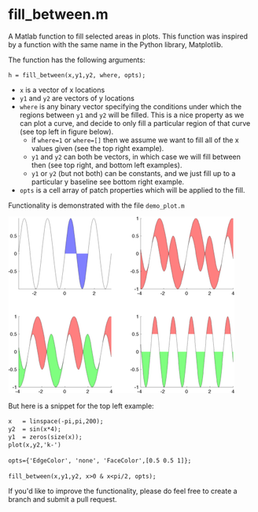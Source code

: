 # fill_between.m

A Matlab function to fill selected areas in plots. This function was inspired by a function with the same name in the Python library, Matplotlib. 

The function has the following arguments:

    h = fill_between(x,y1,y2, where, opts);

* `x` is a vector of x locations
* `y1` and `y2` are vectors of y locations
* `where` is any binary vector specifying the conditions under which the regions between `y1` and `y2` will be filled. This is a nice property as we can plot a curve, and decide to only fill a particular region of that curve (see top left in figure below).
	* if `where=1` or `where=[]` then we assume we want to fill all of the x values given (see the top right example).
	* `y1` and `y2` can both be vectors, in which case we will fill between then (see top right, and bottom left examples).
	* `y1` or `y2` (but not both) can be constants, and we just fill up to a particular y baseline see bottom right example.
* `opts` is a cell array of patch properties which will be applied to the fill.

Functionality is demonstrated with the file `demo_plot.m`

![](demo.png)

But here is a snippet for the top left example:

    x   = linspace(-pi,pi,200);
	y2  = sin(x*4);
	y1  = zeros(size(x));
	plot(x,y2,'k-')
	 
	opts={'EdgeColor', 'none', 'FaceColor',[0.5 0.5 1]};
    	
    fill_between(x,y1,y2, x>0 & x<pi/2, opts);

If you'd like to improve the functionality, please do feel free to create a branch and submit a pull request.